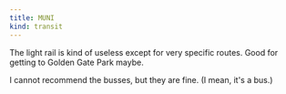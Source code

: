 ```yaml
---
title: MUNI
kind: transit
---
```

The light rail is kind of useless except for very specific routes. Good for getting to Golden Gate Park maybe.

I cannot recommend the busses, but they are fine. (I mean, it's a bus.)
